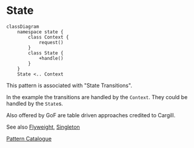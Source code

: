 # State

```mermaid
classDiagram
    namespace state {
        class Context {
            request()
        }
        class State {
            +handle()
        }
    }
    State <.. Context

```

This pattern is associated with "State Transitions".

In the example the transitions are handled by the `Context`. They could be
handled by the `State`s.

Also offered by GoF are table driven approaches credited to Cargill.

See also [Flyweight](../../structure/flyweight/Flyweight.md),
[Singleton](../../creation/singleton/Singleton.md)

[Pattern Catalogue](../../Catalogue.md)